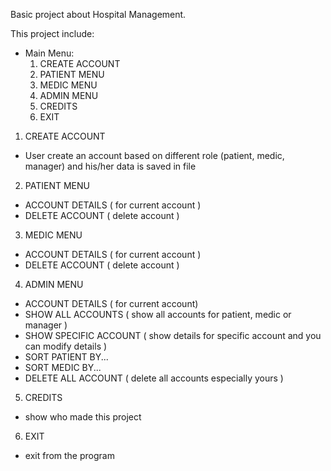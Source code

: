 Basic project about Hospital Management.

This project include:
- Main Menu:
  1. CREATE ACCOUNT
  2. PATIENT MENU
  3. MEDIC MENU
  4. ADMIN MENU
  5. CREDITS
  6. EXIT

1. CREATE ACCOUNT
 - User create an account based on different role (patient, medic, manager) and his/her data is saved in file

2. PATIENT MENU
 - ACCOUNT DETAILS ( for current account )
 - DELETE ACCOUNT ( delete account )

3. MEDIC MENU
 - ACCOUNT DETAILS ( for current account )
 - DELETE ACCOUNT ( delete account )

4. ADMIN MENU
 - ACCOUNT DETAILS ( for current account)
 - SHOW ALL ACCOUNTS ( show all accounts for patient, medic or manager )
 - SHOW SPECIFIC ACCOUNT ( show details for specific account and you can modify details )
 - SORT PATIENT BY...
 - SORT MEDIC BY...
 - DELETE ALL ACCOUNT ( delete all accounts especially yours )

5. CREDITS
 - show who made this project

6. EXIT
 - exit from the program
